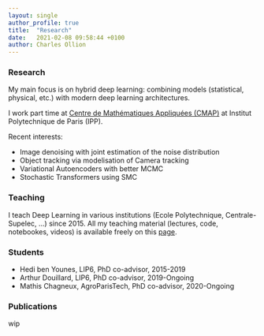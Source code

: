 ```yaml
---
layout: single
author_profile: true
title:  "Research"
date:   2021-02-08 09:58:44 +0100
author: Charles Ollion
---
```

### Research

My main focus is on hybrid deep learning: combining models (statistical, physical, etc.) with modern deep learning architectures.

I work part time at [Centre de Mathématiques Appliquées (CMAP)](https://portail.polytechnique.edu/cmap/fr/page-daccueil) at Institut Polytechnique de Paris (IPP).

Recent interests:

- Image denoising with joint estimation of the noise distribution
- Object tracking via modelisation of Camera tracking
- Variational Autoencoders with better MCMC
- Stochastic Transformers using SMC


### Teaching

I teach Deep Learning in various institutions (Ecole Polytechnique, Centrale-Supelec, ...) since 2015. All my teaching material (lectures, code, notebookes, videos) is available freely on this [page](https://m2dsupsdlclass.github.io/lectures-labs).

### Students

- Hedi ben Younes, LIP6, PhD co-advisor, 2015-2019
- Arthur Douillard, LIP6, PhD co-advisor, 2019-Ongoing
- Mathis Chagneux, AgroParisTech, PhD co-advisor, 2020-Ongoing

### Publications

wip
